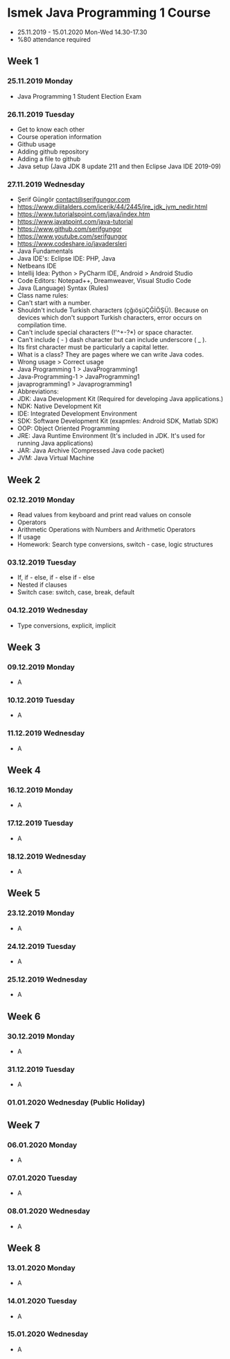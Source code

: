 # Ismek Java Programming 1 Course
- 25.11.2019 - 15.01.2020 Mon-Wed 14.30-17.30
- %80 attendance required
## Week 1
### 25.11.2019 Monday
- Java Programming 1 Student Election Exam
### 26.11.2019 Tuesday
- Get to know each other
- Course operation information
- Github usage
- Adding github repository
- Adding a file to github
- Java setup (Java JDK 8 update 211 and then Eclipse Java IDE 2019-09)
### 27.11.2019 Wednesday
- Şerif Güngör contact@serifgungor.com
- https://www.dijitalders.com/icerik/44/2445/jre_jdk_jvm_nedir.html
- https://www.tutorialspoint.com/java/index.htm
- https://www.javatpoint.com/java-tutorial
- https://www.github.com/serifgungor
- https://www.youtube.com/serifgungor
- https://www.codeshare.io/javadersleri
- Java Fundamentals
- Java IDE's: Eclipse IDE: PHP, Java
- Netbeans IDE
- Intellij Idea: Python > PyCharm IDE, Android > Android Studio
- Code Editors: Notepad++, Dreamweaver, Visual Studio Code
- Java (Language) Syntax (Rules)
- Class name rules:
- Can't start with a number.
- Shouldn't include Turkish characters (çğıöşüÇĞİÖŞÜ). Because on devices which don't support Turkish characters, error occurs on compilation time.
- Can't include special characters (!'^+-?*) or space character.
- Can't include ( - ) dash character but can include underscore ( _ ).
- Its first character must be particularly a capital letter.
- What is a class? They are pages where we can write Java codes.
- Wrong usage > Correct usage
- Java Programming 1 > JavaProgramming1
- Java-Programming-1 > JavaProgramming1
- javaprogramming1 > Javaprogramming1
- Abbreviations:
- JDK: Java Development Kit (Required for developing Java applications.)
- NDK: Native Development Kit
- IDE: Integrated Development Environment
- SDK: Software Development Kit (exapmles: Android SDK, Matlab SDK)
- OOP: Object Oriented Programming
- JRE: Java Runtime Environment (It's included in JDK. It's used for running Java applications)
- JAR: Java Archive (Compressed Java code packet)
- JVM: Java Virtual Machine
## Week 2
### 02.12.2019 Monday
- Read values from keyboard and print read values on console
- Operators
- Arithmetic Operations with Numbers and Arithmetic Operators
- If usage
- Homework: Search type conversions, switch - case, logic structures
### 03.12.2019 Tuesday
- If, if - else, if - else if - else
- Nested if clauses
- Switch case: switch, case, break, default
### 04.12.2019 Wednesday
- Type conversions, explicit, implicit
## Week 3
### 09.12.2019 Monday
- A
### 10.12.2019 Tuesday
- A
### 11.12.2019 Wednesday
- A
## Week 4
### 16.12.2019 Monday
- A
### 17.12.2019 Tuesday
- A
### 18.12.2019 Wednesday
- A
## Week 5
### 23.12.2019 Monday
- A
### 24.12.2019 Tuesday
- A
### 25.12.2019 Wednesday
- A
## Week 6
### 30.12.2019 Monday
- A
### 31.12.2019 Tuesday
- A
### 01.01.2020 Wednesday (Public Holiday)
## Week 7
### 06.01.2020 Monday
- A
### 07.01.2020 Tuesday
- A
### 08.01.2020 Wednesday
- A
## Week 8
### 13.01.2020 Monday
- A
### 14.01.2020 Tuesday
- A
### 15.01.2020 Wednesday
- A
